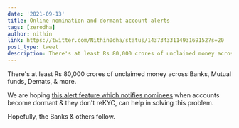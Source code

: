```yaml
---
date: '2021-09-13'
title: Online nomination and dormant account alerts
tags: [zerodha]
author: nithin
link: https://twitter.com/Nithin0dha/status/1437343311493169152?s=20
post_type: tweet
description: There's at least Rs 80,000 crores of unclaimed money across Banks, Mutual funds, Demats, and more... 
---
```


There's at least Rs 80,000 crores of unclaimed money across Banks, Mutual funds, Demats, & more. 

We are hoping [this alert feature which notifies nominees](https://zerodha.com/z-connect/console/introducing-online-nomination) when accounts become dormant & they don't reKYC, can help in solving this problem. 

Hopefully, the Banks & others follow.
